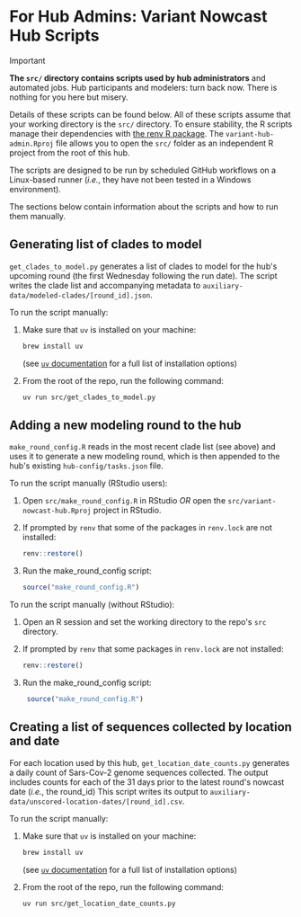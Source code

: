 # For Hub Admins: Variant Nowcast Hub Scripts

> [!IMPORTANT]
> **The `src/` directory contains scripts used by hub administrators** and automated jobs.
> Hub participants and modelers: turn back now. There is nothing for you here but misery.

Details of these scripts can be found below. All of these scripts assume that your working directory is the `src/` directory. To ensure stability, the R scripts manage their dependencies with [the renv R package](https://rstudio.github.io/renv/). The `variant-hub-admin.Rproj` file allows you to open the `src/` folder as an independent R project from the root of this hub.

The scripts are designed to be run by scheduled GitHub workflows on a Linux-based runner
(_i.e._, they have not been tested in a Windows environment).

The sections below contain information about the scripts and how to run them manually.

## Generating list of clades to model

`get_clades_to_model.py` generates a list of clades to model for the hub's upcoming round (the first Wednesday following
the run date). The script writes the clade list and accompanying metadata to `auxiliary-data/modeled-clades/[round_id].json`.

To run the script manually:

1. Make sure that `uv` is installed on your machine:

    ```bash
    brew install uv
    ```

    (see [`uv` documentation](https://docs.astral.sh/uv/getting-started/installation/#installing-uv) for a full list of installation options)

2. From the root of the repo, run the following command:

    ```bash
    uv run src/get_clades_to_model.py
    ```

## Adding a new modeling round to the hub

`make_round_config.R` reads in the most recent clade list (see above) and uses it to generate a new modeling round, which is
then appended to the hub's existing `hub-config/tasks.json` file.

To run the script manually (RStudio users):

1. Open `src/make_round_config.R` in RStudio _OR_ open the `src/variant-nowcast-hub.Rproj` project in RStudio.
2. If prompted by `renv` that some of the packages in `renv.lock` are not installed:

    ```r
    renv::restore()
    ```

3. Run the make_round_config script:

    ```r
    source("make_round_config.R")
    ```

To run the script manually (without RStudio):

1. Open an R session and set the working directory to the repo's `src` directory.
2. If prompted by `renv` that some packages in `renv.lock` are not installed:

    ```r
    renv::restore()
    ```

3. Run the make_round_config script:

    ```r
     source("make_round_config.R")
    ```

## Creating a list of sequences collected by location and date

For each location used by this hub, `get_location_date_counts.py` generates a daily count of Sars-Cov-2 genome sequences collected.
The output includes counts for each of the 31 days prior to the latest round's nowcast date (_i.e._, the round_id)
This script writes its output to `auxiliary-data/unscored-location-dates/[round_id].csv`.

To run the script manually:

1. Make sure that `uv` is installed on your machine:

    ```bash
    brew install uv
    ```

    (see [`uv` documentation](https://docs.astral.sh/uv/getting-started/installation/#installing-uv) for a full list of installation options)

2. From the root of the repo, run the following command:

    ```bash
    uv run src/get_location_date_counts.py
    ```
